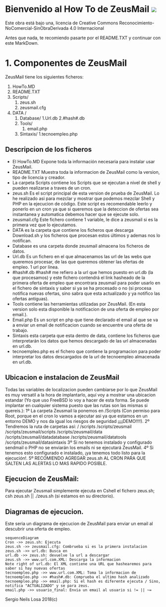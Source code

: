 # Bienvenido al How To de ZeusMail [<img src="https://i.creativecommons.org/l/by-nc-nd/4.0/88x31.png">](http://creativecommons.org/licenses/by-nc-nd/4.0/)

Este obra está bajo una, licencia de Creative Commons Reconocimiento-NoComercial-SinObraDerivada 4.0 Internacional

Antes que nada, te recomiendo pasarte por el README.TXT y continuar con este MarkDown.

# 1. Componentes de ZeusMail

ZeusMail tiene los siguientes ficheros:

 1. HowTo.MD
 2. README.TXT
 3. Scripts/
	 1. zeus.sh
	 3. zeusmail.cfg
 4. DATA /
	 1. Database/
        1.Url.db
        2.#hash#.db
	 2. Tools/
		1. email.php
	3. Sintaxis/
        1.tecnoempleo.php

## Descripcion de los ficheros

- El HowTo.MD Expone toda la información necesaria para instalar usar ZeusMail.
- README.TXT Muestra toda la informacion de ZeusMail como la version, tipo de licencia y creador.
- La carpeta Scripts contiene los Scripts que se ejecutan a nivel de shell y pueden realizarse a traves de un cron. 
- zeus.sh Es el script principal de esta version de prueba de ZeusMail. Lo he realizado asi para mezclar y mostrar que podemos mezclar Shell y PHP en la ejecucion de código. Este script es recomendable leerlo y ponerlo en un cron ya que si queremos que la deteccion de ofertas sea instantanea y automatica debemos hacer que se ejecute solo.
- zeusmail.cfg Este fichero contiene 1 variable, le dice a zeusmail si es la primera vez que lo ejecutamos.
- DATA es la carpeta que contiene los ficheros que descarga Download.sh y los ficheros que procesan estos últimos y ademas nos lo notifican.
- Database es una carpeta donde zeusmail almacena los ficheros de datos.
- Url.db Es un fichero en el que almacenamos las url de las webs que queremos procesar, de las que queremos obtener las ofertas de empleo. 1 url por línea.
- #hash#.db #hash# me refiero a la url que hemos puesto en url.db (la que procesamos) y este fichero contendrá el link hasheado de la primera oferta de empleo que encontrara zeusmail para poder usarlo en el fichero de sintaxis y saber si ya se ha procesado o no (si procesa notifica nuevas ofertas, sino sabra que esta actualizado y ya notifico las ofertas antiguas).
- Tools contiene las herramientas utilizadas por ZeusMail. (En esta version solo esta disponible la notificacion de una oferta de empleo por email.).
- Email.php Es un script en php que tiene declarado el email al que se va a enviar un email de notificacion cuando se encuentre una oferta de trabajo.
- Sintaxis esta carpeta que esta dentro de data, contiene los ficheros que interpretarán los datos que hemos descargado de las url almacenadas en url.db.
- tecnoempleo.php es el fichero que contiene la programacion para poder interpretar los datos descargados de la url de tecnoempleo almacenada en url.db.

## Ubicacion e instalacion de ZeusMail

Todas las variables de localizacion pueden cambiarse por lo que ZeusMail es muy versatil a la hora de implantarlo, aquí voy a mostrar una ubicacion estandar (Yo que uso FreeBSD lo voy a hacer de esta forma. Se puede implantar en cualquier sistema puesto que las rutas son las mismas si quereis.):
1º La carpeta Zeusmail la ponemos en /Scripts (Con permiso para Root, porque en el cron lo vamos a ejecutar asi ya que estamos en un entorno DEMO y nos da igual los riesgos de seguridad ¡¡¡¡DEMO!!!!).
2º Tendremos la ruta de carpetas así:
/
/scripts
/scripts/zeusmail
/scripts/zeusmail/scripts
/scripts/zeusmail/data
/scripts/zeusmail/datadatabase
/scripts/zeusmail/datatools
/scripts/zeusmail/datasintaxis
3º Si no tenemos instalado y configurado sendmail o PHP no se enviarán los emails ni se ejecutará ZeusMail.
4º Si tenemos esto configurado e instalado, ¡ya tenemos todo listo para la ejecución!.
5º RECOMIENDO AGREGAR zeus.sh AL CRON PARA QUE SALTEN LAS ALERTAS LO MAS RAPIDO POSIBLE.

## Ejecucion de ZeusMail:

Para ejecutar Zeusmail simplemente ejecuta en Cshell el fichero zeus.sh; csh zeus.sh || ./zeus.sh (si estamos en su directorio).

## Diagramas de ejecucion.

Este seria un diagrama de ejecucion de ZeusMail para enviar un email al descubrir una oferta de empleo.

```mermaid
sequenceDiagram
Cron ->> zeus.sh: Ejecuta
zeus.sh ->> zeusmail.cfg: Combrueba si es la primera instalacion 
zeus.sh ->> url.db: Busca en
url.db ->> zeus.sh: devuelve la url a descargar
zeus.sh ->> www.url.com.XML: Descarga la informacion
Note right of url.db: El XML contiene una URL que hashearemos para saber si hay nuevas ofertas
tecnoempleo.php ->> www.url.com.XML: Toma la informacion de
tecnoempleo.php ->> #hash#.db: Comprueba el ultimo hash analizado
tecnoempleo.php ->> email.php: Si el hash es diferente ejecuta / Sino, notifica "ACTUALIZADO" y se para zeus.
email.php ->> usuario_final: Envia un email al usuario si != || ~=
```
Sergio Neils Losa 				2018(c)
